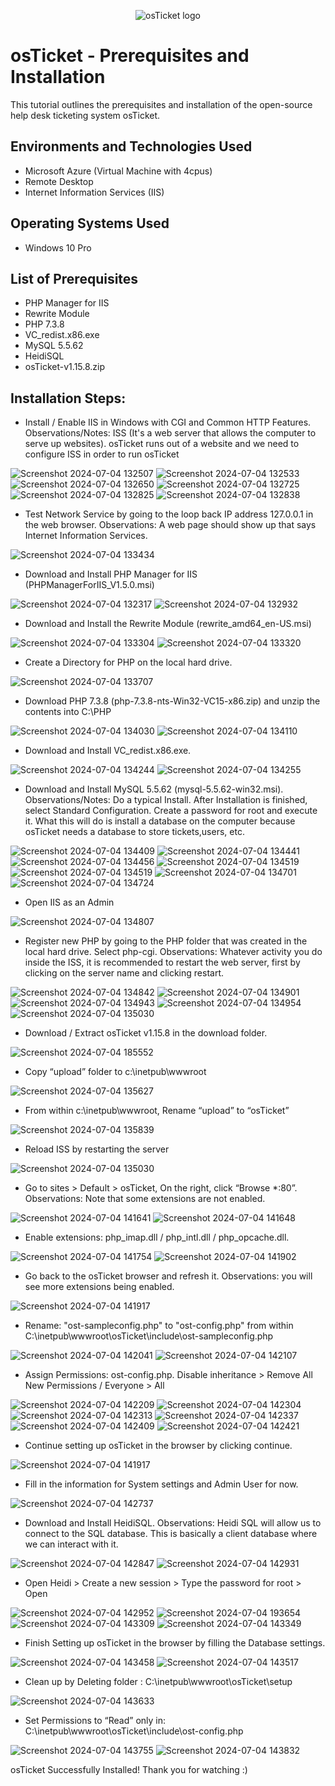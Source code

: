 <p align="center">
<img src="https://i.imgur.com/Clzj7Xs.png" alt="osTicket logo"/>
</p>

<h1>osTicket - Prerequisites and Installation</h1>
This tutorial outlines the prerequisites and installation of the open-source help desk ticketing system osTicket.<br />


<h2>Environments and Technologies Used</h2>

- Microsoft Azure (Virtual Machine with 4cpus)
- Remote Desktop
- Internet Information Services (IIS)

<h2>Operating Systems Used </h2>

- Windows 10 Pro</b>

<h2>List of Prerequisites</h2>

- PHP Manager for IIS
- Rewrite Module
- PHP 7.3.8
- VC_redist.x86.exe
- MySQL 5.5.62
- HeidiSQL
- osTicket-v1.15.8.zip

<h2>Installation Steps:</h2>

- Install / Enable IIS in Windows with CGI and Common HTTP Features. Observations/Notes: ISS (It's a web server that allows the computer to serve up websites). osTicket runs out of a website and we need to configure ISS in order to run osTicket

![Screenshot 2024-07-04 132507](https://github.com/erik-salgado/osticket-prereqs/assets/173113320/76c2ccae-cc65-419d-9304-3a15c47efcbf)
![Screenshot 2024-07-04 132533](https://github.com/erik-salgado/osticket-prereqs/assets/173113320/c812bf3a-bae0-4795-bdb3-390f6e65c7f6)
![Screenshot 2024-07-04 132650](https://github.com/erik-salgado/osticket-prereqs/assets/173113320/acdf59c7-46b0-4eb3-a913-c851014d6051)
![Screenshot 2024-07-04 132725](https://github.com/erik-salgado/osticket-prereqs/assets/173113320/036d0ac9-9a90-4354-8b49-e6d32e3e27f4)
![Screenshot 2024-07-04 132825](https://github.com/erik-salgado/osticket-prereqs/assets/173113320/72383826-e208-4e98-8c60-a3d397b635f0)
![Screenshot 2024-07-04 132838](https://github.com/erik-salgado/osticket-prereqs/assets/173113320/a1e01946-1d54-4277-8121-f1b2b4446bdb)

- Test Network Service by going to the loop back IP address 127.0.0.1 in the web browser. Observations: A web page should show up that says Internet Information Services. 

![Screenshot 2024-07-04 133434](https://github.com/erik-salgado/osticket-prereqs/assets/173113320/9b497c08-c16d-4249-90e9-5035184492da)

- Download and Install PHP Manager for IIS (PHPManagerForIIS_V1.5.0.msi)

![Screenshot 2024-07-04 132317](https://github.com/erik-salgado/osticket-prereqs/assets/173113320/6a174649-cd78-41df-ad1f-7faabc7db1bb)
![Screenshot 2024-07-04 132932](https://github.com/erik-salgado/osticket-prereqs/assets/173113320/2de62b4f-8a36-4b69-961e-47531218ae2b)

- Download and Install the Rewrite Module (rewrite_amd64_en-US.msi)

![Screenshot 2024-07-04 133304](https://github.com/erik-salgado/osticket-prereqs/assets/173113320/77afd062-f446-4ecf-919f-55826ed06a2e)
![Screenshot 2024-07-04 133320](https://github.com/erik-salgado/osticket-prereqs/assets/173113320/b0c18f34-a8b5-4801-9620-758beb85928a)

- Create a Directory for PHP on the local hard drive.

![Screenshot 2024-07-04 133707](https://github.com/erik-salgado/osticket-prereqs/assets/173113320/8e1deb6e-bd80-4eab-8c60-b5e2e492ba3b)

- Download PHP 7.3.8 (php-7.3.8-nts-Win32-VC15-x86.zip) and unzip the contents into C:\PHP

![Screenshot 2024-07-04 134030](https://github.com/erik-salgado/osticket-prereqs/assets/173113320/3442838e-3a71-41be-954a-d0beb5e33581)
![Screenshot 2024-07-04 134110](https://github.com/erik-salgado/osticket-prereqs/assets/173113320/dda61fba-5588-4c4f-abec-bc04ddb34fb8)

- Download and Install VC_redist.x86.exe.

![Screenshot 2024-07-04 134244](https://github.com/erik-salgado/osticket-prereqs/assets/173113320/c365285f-116f-4483-b2e9-65782cd7fee5)
![Screenshot 2024-07-04 134255](https://github.com/erik-salgado/osticket-prereqs/assets/173113320/257a7cef-9275-407d-b688-762cb5dc20ef)

- Download and Install MySQL 5.5.62 (mysql-5.5.62-win32.msi). Observations/Notes: Do a typical Install. After Installation is finished, select Standard Configuration. Create a password for root and execute it. What this will do is install a database on the computer because osTicket needs a database to store tickets,users, etc.

![Screenshot 2024-07-04 134409](https://github.com/erik-salgado/osticket-prereqs/assets/173113320/18374980-b4b8-413f-84ea-093a1b40929a)
![Screenshot 2024-07-04 134441](https://github.com/erik-salgado/osticket-prereqs/assets/173113320/bf595655-a22d-457e-a1ad-8064a6300546)
![Screenshot 2024-07-04 134456](https://github.com/erik-salgado/osticket-prereqs/assets/173113320/d5bd7c13-7d51-4493-b9fd-1bfd31b602ec)
![Screenshot 2024-07-04 134519](https://github.com/erik-salgado/osticket-prereqs/assets/173113320/b9578753-2520-476a-b361-bf9aba16e4cd)
![Screenshot 2024-07-04 134519](https://github.com/erik-salgado/osticket-prereqs/assets/173113320/43f5206c-492f-46e8-bef9-b88aa19f2858)
![Screenshot 2024-07-04 134701](https://github.com/erik-salgado/osticket-prereqs/assets/173113320/31a381ac-8fdd-401d-b9eb-0137fce2aa11)
![Screenshot 2024-07-04 134724](https://github.com/erik-salgado/osticket-prereqs/assets/173113320/d1d2462b-32ea-4eed-b618-a658de188e9a)

- Open IIS as an Admin

![Screenshot 2024-07-04 134807](https://github.com/erik-salgado/osticket-prereqs/assets/173113320/5f1b0c4c-37b4-4b0f-9a73-799fa9ac4467)

- Register new PHP by going to the PHP folder that was created in the local hard drive. Select php-cgi. Observations: Whatever activity you do inside the ISS, it is recommended to restart the web server, first by clicking on the server name and clicking restart.

![Screenshot 2024-07-04 134842](https://github.com/erik-salgado/osticket-prereqs/assets/173113320/3d56b9e2-c602-47a8-b133-11d6c1ff8ec4)
![Screenshot 2024-07-04 134901](https://github.com/erik-salgado/osticket-prereqs/assets/173113320/f48eaaf7-7395-474c-a651-3ef6d14dd6b9)
![Screenshot 2024-07-04 134943](https://github.com/erik-salgado/osticket-prereqs/assets/173113320/1af13498-d08e-486f-8ce0-846df8f3b504)
![Screenshot 2024-07-04 134954](https://github.com/erik-salgado/osticket-prereqs/assets/173113320/baa9a949-fbc4-4929-a19b-1525654e5878)
![Screenshot 2024-07-04 135030](https://github.com/erik-salgado/osticket-prereqs/assets/173113320/db5cacd4-683e-46e9-bd59-8bed51b1d529)

- Download / Extract osTicket v1.15.8 in the download folder.

![Screenshot 2024-07-04 185552](https://github.com/erik-salgado/osticket-prereqs/assets/173113320/a3081349-e2db-45d1-ac10-47dfce029f21)

- Copy “upload” folder to c:\inetpub\wwwroot

![Screenshot 2024-07-04 135627](https://github.com/erik-salgado/osticket-prereqs/assets/173113320/c2e28f8c-f6fa-40e4-939e-eab11b4ced0b)

- From within c:\inetpub\wwwroot, Rename “upload” to “osTicket”

![Screenshot 2024-07-04 135839](https://github.com/erik-salgado/osticket-prereqs/assets/173113320/c8d46173-8c7f-4c44-9527-8081418209b5)

- Reload ISS by restarting the server

![Screenshot 2024-07-04 135030](https://github.com/erik-salgado/osticket-prereqs/assets/173113320/84938554-b59d-4002-b249-4693d185357d)

- Go to sites > Default > osTicket, On the right, click “Browse *:80”. Observations: Note that some extensions are not enabled.

![Screenshot 2024-07-04 141641](https://github.com/erik-salgado/osticket-prereqs/assets/173113320/9c317d79-f811-4a9f-8533-854e445a1876)
![Screenshot 2024-07-04 141648](https://github.com/erik-salgado/osticket-prereqs/assets/173113320/8ef04be5-4c2c-485d-9e5a-4d48595d8323)

- Enable extensions: php_imap.dll / php_intl.dll / php_opcache.dll.

![Screenshot 2024-07-04 141754](https://github.com/erik-salgado/osticket-prereqs/assets/173113320/30df1b53-56c9-4809-bff6-a697e4bae933)
![Screenshot 2024-07-04 141902](https://github.com/erik-salgado/osticket-prereqs/assets/173113320/64c01683-084a-4017-8b6a-82a295cf6ed6)

- Go back to the osTicket browser and refresh it. Observations: you will see more extensions being enabled.

![Screenshot 2024-07-04 141917](https://github.com/erik-salgado/osticket-prereqs/assets/173113320/01fb1338-4129-4721-8b43-7ddab34cec03)

- Rename: "ost-sampleconfig.php" to "ost-config.php" from within C:\inetpub\wwwroot\osTicket\include\ost-sampleconfig.php

![Screenshot 2024-07-04 142041](https://github.com/erik-salgado/osticket-prereqs/assets/173113320/e579a9f7-ca83-4f6d-90b0-dddedbc74d5b)
![Screenshot 2024-07-04 142107](https://github.com/erik-salgado/osticket-prereqs/assets/173113320/e008d95f-d014-4816-9047-35278bf90e4e)

- Assign Permissions: ost-config.php. Disable inheritance > Remove All New Permissions / Everyone > All

![Screenshot 2024-07-04 142209](https://github.com/erik-salgado/osticket-prereqs/assets/173113320/51ee2a3e-163f-4631-9922-68749db0a057)
![Screenshot 2024-07-04 142304](https://github.com/erik-salgado/osticket-prereqs/assets/173113320/9e762de3-2f1f-4692-af77-f3efb9723a41)
![Screenshot 2024-07-04 142313](https://github.com/erik-salgado/osticket-prereqs/assets/173113320/0aaaea0a-ad87-4449-8454-5012e3d59f55)
![Screenshot 2024-07-04 142337](https://github.com/erik-salgado/osticket-prereqs/assets/173113320/5eb29aa6-e262-4b46-8522-aab5720f2bc3)
![Screenshot 2024-07-04 142409](https://github.com/erik-salgado/osticket-prereqs/assets/173113320/4080194f-ac31-4927-91b2-459796443d99)
![Screenshot 2024-07-04 142421](https://github.com/erik-salgado/osticket-prereqs/assets/173113320/00154977-693f-4f47-a994-52a420197be2)

- Continue setting up osTicket in the browser by clicking continue.

![Screenshot 2024-07-04 141917](https://github.com/erik-salgado/osticket-prereqs/assets/173113320/f7e91c24-3f65-4da1-8779-720b7550a310)

- Fill in the information for System settings and Admin User for now.

![Screenshot 2024-07-04 142737](https://github.com/erik-salgado/osticket-prereqs/assets/173113320/c2a5c3a9-6c70-496b-b3aa-9bbe0d0488e8)

- Download and Install HeidiSQL. Observations: Heidi SQL will allow us to connect to the SQL database. This is basically a client database where we can interact with it.

![Screenshot 2024-07-04 142847](https://github.com/erik-salgado/osticket-prereqs/assets/173113320/84b0d18d-5757-47f0-ab55-e3eca06630f0)
![Screenshot 2024-07-04 142931](https://github.com/erik-salgado/osticket-prereqs/assets/173113320/e3656ac2-e58e-4421-ae1b-234e4293133c)

- Open Heidi > Create a new session > Type the password for root > Open

![Screenshot 2024-07-04 142952](https://github.com/erik-salgado/osticket-prereqs/assets/173113320/2d17e49f-dcb7-4f43-a05c-b2358273d5fa)
![Screenshot 2024-07-04 193654](https://github.com/erik-salgado/osticket-prereqs/assets/173113320/355d713d-fb09-4292-b3ac-113c3de12fac)
![Screenshot 2024-07-04 143309](https://github.com/erik-salgado/osticket-prereqs/assets/173113320/663d0007-13ca-4092-b2b2-b46faba0080b)
![Screenshot 2024-07-04 143349](https://github.com/erik-salgado/osticket-prereqs/assets/173113320/f7864bef-dee2-403b-a3a7-3338ed596ff5)

- Finish Setting up osTicket in the browser by filling the Database settings.

![Screenshot 2024-07-04 143458](https://github.com/erik-salgado/osticket-prereqs/assets/173113320/c6dacced-1e30-4e39-89b3-18161d763484)
![Screenshot 2024-07-04 143517](https://github.com/erik-salgado/osticket-prereqs/assets/173113320/21492804-7325-4140-bce2-fc090fb10d2b)

- Clean up by Deleting folder : C:\inetpub\wwwroot\osTicket\setup

![Screenshot 2024-07-04 143633](https://github.com/erik-salgado/osticket-prereqs/assets/173113320/8a3a6ae3-8522-4507-b3b5-99d58c84f0f0)

- Set Permissions to “Read” only in: C:\inetpub\wwwroot\osTicket\include\ost-config.php

![Screenshot 2024-07-04 143755](https://github.com/erik-salgado/osticket-prereqs/assets/173113320/c08cdfb4-8f5a-4817-b8fc-fa253d60b86e)
![Screenshot 2024-07-04 143832](https://github.com/erik-salgado/osticket-prereqs/assets/173113320/e8316afe-5115-40a1-84b4-c08e36083745)

osTicket Successfully Installed! Thank you for watching :)
